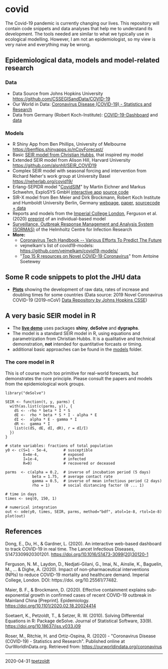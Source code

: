 # covid

The Covid-19 pandemic is currently changing our lives. This repository will contain code snippets and data analyses that help me to understand its development. The tools needed are similar to what we typically use in ecological modelling. However, I am not an epidemiologist, so my view is very naive and everything may be wrong.

## Epidemiological data, models and model-related research

### Data 

* Data Source from Johns Hopkins University https://github.com/CSSEGISandData/COVID-19
* Our World in Data: [Coronavirus Disease (COVID-19) - Statistics and Research](https://ourworldindata.org/coronavirus-data)
* Data from Germany (Robert Koch-Institute):
    [COVID-19-Dashboard](https://experience.arcgis.com/experience/478220a4c454480e823b17327b2bf1d4) and
    [data](https://npgeo-corona-npgeo-de.hub.arcgis.com/datasets/dd4580c810204019a7b8eb3e0b329dd6_0/data)

    
### Models

* R Shiny App from Ben Phillips, University of Melbourne https://benflips.shinyapps.io/nCovForecast/
* Basic [SEIR model from Christian Hubbs](https://towardsdatascience.com/social-distancing-to-slow-the-coronavirus-768292f04296), that inspired my model 
* Extended SEIR model from Alison Hill, Harvard University https://github.com/alsnhll/SEIR_COVID19
* Complex SEIR model with seasonal forcing and intervention from Richard Neher's work group at University Basel https://neherlab.org/covid19/
* Erlang-SEPIDR model "[CovidSIM](http://covidsim.eu/)" by Martin Eichner and Markus Schwehm, ExploSYS GmbH [interactive app](http://covidsim.eu/) [source code](https://gitlab.com/exploratory-systems/covidsim/)
* SIR-X model from Ben Meier and Dirk Brockmann, Robert Koch Institute and Humboldt University Berlin, Germany [webpage](http://rocs.hu-berlin.de/corona/docs/forecast/results_by_country/ ), [paper](https://doi.org/10.1101/2020.02.18.20024414), [sourcecode + data](https://github.com/benmaier/COVID19CaseNumberModel)
* Reports and models from the [Imperial College London](https://www.imperial.ac.uk/mrc-global-infectious-disease-analysis/news--wuhan-coronavirus/), Ferguson et al. (2020) [preprint](https://www.imperial.ac.uk/media/imperial-college/medicine/sph/ide/gida-fellowships/Imperial-College-COVID19-NPI-modelling-16-03-2020.pdf) of an individual-based model
* [Surveillance, Outbreak Response Management and Analysis System (SORMAS)](https://path.org/articles/open-source-software-tool-helps-governments-monitor-covid-19/) of the Helmholtz Centre for Infection Research
* **More:** 
    * [Coronavirus Tech Handbook -- Various Efforts To Predict The Future](https://coronavirustechhandbook.com/forecasting)
    * vejmelkam's list of covid19-models: https://github.com/vejmelkam/covid19-models/
    * "[Top 15 R resources on Novel COVID-19 Coronavirus](https://towardsdatascience.com/top-5-r-resources-on-covid-19-coronavirus-1d4c8df6d85f)" from Antoine Soetewey 

## Some R code snippets to plot the JHU data

* [**Plots**](https://tpetzoldt.github.io/covid/plot_covid.html) showing the development of raw data, rates of increase and doubling times for some countries (Data source: 2019 Novel Coronavirus COVID-19 (2019-nCoV) [Data Repository by Johns Hopkins CSSE](https://github.com/CSSEGISandData/COVID-19))


## A very basic SEIR model in R

* The [**live demo**](https://weblab.hydro.tu-dresden.de/models/seir/) uses packages **shiny**, **deSolve** and **dygraphs**.
* The model is a standard SEIR model in R, using equations and parametrization from Christian Hubbs. It is a qualitative and technical demonstration, **not** intended for quantitative forcasts or timing.
* additional basic approaches can be found in the [models](/models) folder.

### The core model in R

This is of course much too primitive for real-world forecasts, but demonstrates the core principle. 
Please consult the papers and models from the epidemiological work groups.

```
library("deSolve")

SEIR <- function(t, y, parms) {
  with(as.list(c(parms, y)), {
    dS <- -rho * beta * I * S
    dE <-  rho * beta * S * I - alpha * E
    dI <-  alpha * E - gamma * I
    dR <-  gamma * I
    list(c(dS, dE, dI, dR), r = dI/I)
  })
}

# state variables: fractions of total population
y0 <- c(S=1 - 5e-4,       # susceptible
        E=4e-4,           # exposed
        I=1e-4,           # infected
        R=0)              # recovered or deceased

parms  <- c(alpha = 0.2,  # inverse of incubation period (5 days)
            beta = 1.75,  # average contact rate
            gamma = 0.5,  # inverse of mean infectious period (2 days)
            rho = 1)      # social distancing factor (0 ... 1)

# time in days
times <- seq(0, 150, 1)

# numerical integration
out <- ode(y0, times, SEIR, parms, method="bdf", atol=1e-8, rtol=1e-8)
plot(out)
```

## References


Dong, E., Du, H., & Gardner, L. (2020). An interactive web-based dashboard to track COVID-19 in real time. The Lancet Infectious Diseases, S1473309920301201. https://doi.org/10.1016/S1473-3099(20)30120-1

Ferguson, N. M., Laydon, D., Nedjati-Gilani, G., Imai, N., Ainslie, K., Baguelin, M., ... & Dighe, A. (2020). Impact of non-pharmaceutical interventions (NPIs) to reduce COVID-19 mortality and healthcare demand. Imperial College, London. DOI: https://doi. org/10.25561/77482.

Maier, B. F., & Brockmann, D. (2020). Effective containment explains sub-exponential growth in confirmed cases of recent COVID-19 outbreak in Mainland China [Preprint]. Epidemiology. https://doi.org/10.1101/2020.02.18.20024414

Soetaert, K., Petzoldt, T., & Setzer, R. W. (2010). Solving Differential Equations in R: Package deSolve. Journal of Statistical Software, 33(9). https://doi.org/10.18637/jss.v033.i09

Roser, M., Ritchie, H. and Ortiz-Ospina, R. (2020) - "Coronavirus Disease (COVID-19) - Statistics and Research". Published online at OurWorldInData.org. Retrieved from: https://ourworldindata.org/coronavirus


----

2020-04-31 [tpetzoldt](https://github.com/tpetzoldt)
